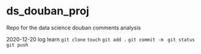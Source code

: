 # ds_douban_proj
Repo for the data science douban comments analysis

2020-12-20 log
learn `git clone` `touch` `git add .` `git commit -m ` `git status` `git push`
